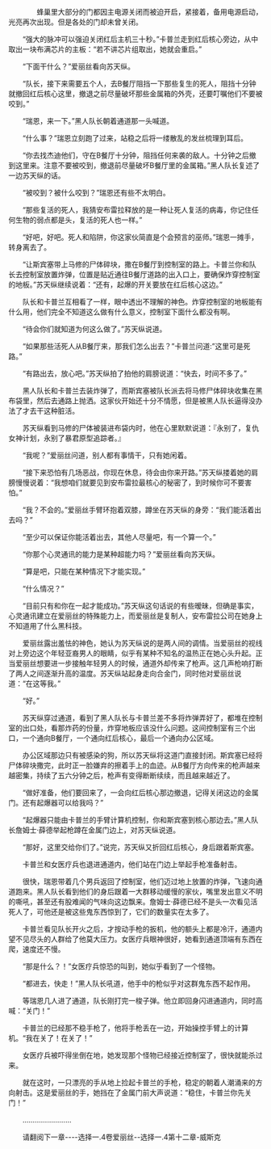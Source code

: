 <div class="read-content j_readContent" id="">
                <p>　　　　蜂巢里大部分的门都因主电源关闭而被迫开启，紧接着，备用电源启动，光亮再次出现。但是各处的门却未曾关闭。<p>　　“强大的脉冲可以强迫关闭红后主机三十秒。”卡普兰走到红后核心旁边，从中取出一块布满芯片的主板：“若不讲芯片组取出，她就会重启。”<p>　　“下面干什么？”爱丽丝看向苏天纵。<p>　　“队长，接下来需要五个人，去B餐厅阻挡一下那些复生的死人，阻挡十分钟就撤回红后核心这里，撤退之前尽量破坏那些金属箱的外壳，还要叮嘱他们不要被咬到。”<p>　　“瑞恩，来一下。”黑人队长朝着通道那一头喊道。<p>　　“什么事？”瑞恩立刻跑了过来，站稳之后将一缕散乱的发丝梳理到耳后。<p>　　“你去找杰迪他们，守在B餐厅十分钟，阻挡任何来袭的敌人。十分钟之后撤到这里来。注意不要被咬到，撤退前尽量破坏B餐厅里的金属箱。”黑人队长复述了一边苏天纵的话。<p>　　“被咬到？被什么咬到？”瑞恩还有些不太明白。<p>　　“那些复活的死人，我猜安布雷拉释放的是一种让死人复活的病毒，你记住任何生物的弱点都是头，复活的死人也一样。”<p>　　“好吧，好吧。死人和陷阱，你这家伙简直是个会预言的巫师。”瑞恩一摊手，转身离去了。<p>　　“让斯宾塞带上马修的尸体碎块，撒在B餐厅到控制室的路上。卡普兰你和队长去控制室放置炸弹，位置是贴近通往B餐厅道路的出入口上，要确保炸穿控制室的地板。”苏天纵继续说着：“还有，起爆的开关要放在红后核心这边。”<p>　　队长和卡普兰互相看了一样，眼中透出不理解的神色。炸穿控制室的地板能有什么用，他们完全不知道这么做有什么意义，控制室下面什么都没有啊。<p>　　“待会你们就知道为何这么做了。”苏天纵说道。<p>　　“如果那些活死人从B餐厅来，那我们怎么出去？”卡普兰问道:”这里可是死路。”<p>　　“有路出去，放心吧。”苏天纵拍了拍他的肩膀说道：“快去，时间不多了。”<p>　　黑人队长和卡普兰去装炸弹了，而斯宾塞被队长派去将马修尸体碎块收集在黑布袋里，然后去通路上抛洒。这家伙开始还十分不情愿，但是被黑人队长逼得没办法了才去干这种脏活。<p>　　苏天纵看到马修的尸体被装进布袋内时，他在心里默默说道：『永别了，复仇女神计划，永别了暴君原型追踪者。』<p>　　“我呢？”爱丽丝问道，别人都有事情干，只有她闲着。<p>　　“接下来恐怕有几场恶战，你现在休息，待会由你来开路。”苏天纵搂着她的肩膀慢慢说着：“我想咱们就要见到安布雷拉最核心的秘密了，到时候你可不要害怕。”<p>　　“我？不会的。”爱丽丝手臂环抱着双膝，蹲坐在苏天纵的身旁：“我们能活着出去吗？”<p>　　“至少可以保证你能活着出去，其他人尽量吧，有一个算一个。”<p>　　“你那个心灵通讯的能力是某种超能力吗？”爱丽丝看向苏天纵。<p>　　“算是吧，只能在某种情况下才能实现。”<p>　　“什么情况？”<p>　　“目前只有和你在一起才能成功。”苏天纵这句话说的有些暧昧，但确是事实，心灵通讯建立在爱丽丝的特殊能力上，而爱丽丝是复制人，安布雷拉公司在她身上不知道用了什么黑科技。<p>　　爱丽丝露出羞怯的神色，她认为苏天纵说的是两人间的调情。当爱丽丝的视线对上旁边这个年轻亚裔男人的眼睛，似乎有某种不知名的温热正在她心头升起。正当爱丽丝想要进一步接触年轻男人的时候，通道外却传来了枪声。这几声枪响打断了两人之间逐渐升高的温度。苏天纵站起身走向合金门，同时他对爱丽丝说道：“在这等我。”<p>　　“好。”<p>　　苏天纵穿过通道，看到了黑人队长与卡普兰差不多将炸弹弄好了，都堆在控制室的出口处，看那炸药的份量，炸穿地板应该没什么问题。这间控制室有三个出口，一个通向B餐厅，一个通向红后核心，最后一个通向办公区域。<p>　　办公区域那边只有被感染的狗，所以苏天纵将这道门直接封闭。斯宾塞已经将尸体碎块撒完，此时正一脸嫌弃的擦着手上的血迹。从B餐厅方向传来的枪声越来越密集，持续了五六分钟之后，枪声有变得断断续续，而且越来越近了。<p>　　“做好准备，他们要回来了，一会向红后核心那边撤退，记得关闭这边的金属门。还有起爆器可以给我吗？”<p>　　“起爆器只能由卡普兰的手臂计算机控制，你和斯宾塞到核心那边去。”黑人队长詹姆士·薛德举起枪蹲在金属门边上，对苏天纵说道。<p>　　“那好，这里交给你们了。”说完，苏天纵又折回红后核心，身后跟着斯宾塞。<p>　　卡普兰和女医疗兵也退进通道内，他们站在门边上举起手枪准备射击。<p>　　很快，瑞恩带着几个男兵返回了控制室，他们迈过地上放置的炸弹，飞速向通道跑来。黑人队长看到他们的身后跟着一大群移动缓慢的家伙，嘴里发出意义不明的嘶吼，甚至还有股难闻的气味向这边飘来。詹姆士·薛德已经不是头一次看见活死人了，可他还是被这些鬼东西惊到了，它们的数量实在太多了。<p>　　卡普兰看见队长开火之后，才按动手枪的扳机，他的额头上都是冷汗，通道内望不见尽头的人群给了他莫大压力。女医疗兵眼神很好，她看到通道顶端有东西在爬，速度还不慢。<p>　　“那是什么？！”女医疗兵惊恐的叫到，她似乎看到了一个怪物。<p>　　“都进去，快走！”黑人队长吼道，他手中的枪似乎对这群鬼东西不起作用。<p>　　等瑞恩几人进了通道，队长刚打完一梭子弹。他立即回身闪进通道内，同时高喊：“关门！”<p>　　卡普兰的已经那不稳手枪了，他将手枪丢在一边，开始操控手臂上的计算机。“我在关了！在关了！”<p>　　女医疗兵被吓得坐倒在地，她发现那个怪物已经接近控制室了，很快就能杀过来。<p>　　就在这时，一只漂亮的手从地上捡起卡普兰的手枪，稳定的朝着人潮涌来的方向射击。这是爱丽丝的手，她挡在了金属门前大声说道：“稳住，卡普兰你先关门！”<p>　　……………………<p>　　请翻阅下一章----选择一.4卷爱丽丝--选择一.4第十二章-威斯克<p> 
            </div>